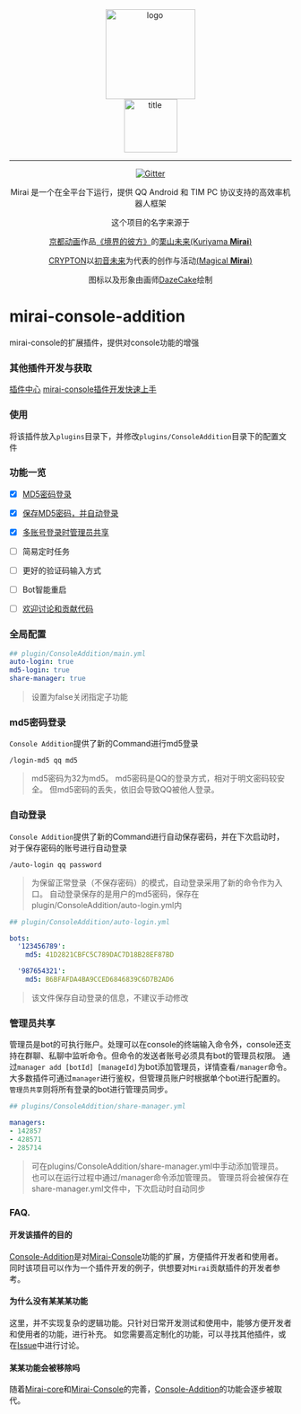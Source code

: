 <div align="center">
   <img width="160" src="http://img.mamoe.net/2020/02/16/a759783b42f72.png" alt="logo"></br>

   <img width="95" src="http://img.mamoe.net/2020/02/16/c4aece361224d.png" alt="title">

----

[![Gitter](https://badges.gitter.im/mamoe/mirai.svg)](https://gitter.im/mamoe/mirai?utm_source=badge&utm_medium=badge&utm_campaign=pr-badge)

Mirai 是一个在全平台下运行，提供 QQ Android 和 TIM PC 协议支持的高效率机器人框架

这个项目的名字来源于
     <p><a href = "http://www.kyotoanimation.co.jp/">京都动画</a>作品<a href = "https://zh.moegirl.org/zh-hans/%E5%A2%83%E7%95%8C%E7%9A%84%E5%BD%BC%E6%96%B9">《境界的彼方》</a>的<a href = "https://zh.moegirl.org/zh-hans/%E6%A0%97%E5%B1%B1%E6%9C%AA%E6%9D%A5">栗山未来(Kuriyama <b>Mirai</b>)</a></p>
     <p><a href = "https://www.crypton.co.jp/">CRYPTON</a>以<a href = "https://www.crypton.co.jp/miku_eng">初音未来</a>为代表的创作与活动<a href = "https://magicalmirai.com/2019/index_en.html">(Magical <b>Mirai</b>)</a></p>
图标以及形象由画师<a href = "">DazeCake</a>绘制
</div>

# mirai-console-addition
mirai-console的扩展插件，提供对console功能的增强

### 其他插件开发与获取
[插件中心](https://github.com/mamoe/mirai-plugins) 
[mirai-console插件开发快速上手](PluginDocs/ToStart.MD) 

### 使用

将该插件放入`plugins`目录下，并修改`plugins/ConsoleAddition`目录下的配置文件

### 功能一览

+ [x] [MD5密码登录](#md5密码登录)
+ [x] [保存MD5密码，并自动登录](#自动登录)
+ [x] [多账号登录时管理员共享](#管理员共享)
+ [ ] 简易定时任务
+ [ ] 更好的验证码输入方式
+ [ ] Bot智能重启
+ [ ] [欢迎讨论和贡献代码][Issue]



### 全局配置
```yaml
## plugin/ConsoleAddition/main.yml
auto-login: true
md5-login: true
share-manager: true

```

> 设置为false关闭指定子功能


### md5密码登录

`Console Addition`提供了新的Command进行md5登录

```
/login-md5 qq md5
```

> md5密码为32为md5。
> md5密码是QQ的登录方式，相对于明文密码较安全。
> 但md5密码的丢失，依旧会导致QQ被他人登录。

### 自动登录

`Console Addition`提供了新的Command进行自动保存密码，并在下次启动时，对于保存密码的账号进行自动登录

```
/auto-login qq password
```

> 为保留正常登录（不保存密码）的模式，自动登录采用了新的命令作为入口。
> 自动登录保存的是用户的md5密码，保存在plugin/ConsoleAddition/auto-login.yml内

```yaml
## plugin/ConsoleAddition/auto-login.yml

bots:
  '123456789':
    md5: 41D2821CBFC5C789DAC7D18B28EF87BD

  '987654321':
    md5: B6BFAFDA4BA9CCED6846839C6D7B2AD6

```

> 该文件保存自动登录的信息，不建议手动修改

### 管理员共享

管理员是bot的可执行账户。处理可以在console的终端输入命令外，console还支持在群聊、私聊中监听命令。但命令的发送者账号必须具有bot的管理员权限。
通过`manager add [botId] [manageId]`为bot添加管理员，详情查看`/manager`命令。
大多数插件可通过`manager`进行鉴权，但管理员账户时根据单个bot进行配置的。
`管理员共享`则将所有登录的bot进行管理员同步。

```yaml
## plugins/ConsoleAddition/share-manager.yml

managers:
- 142857
- 428571
- 285714

```

> 可在plugins/ConsoleAddition/share-manager.yml中手动添加管理员。
> 也可以在运行过程中通过/manager命令添加管理员。
> 管理员将会被保存在share-manager.yml文件中，下次启动时自动同步



### FAQ.

#### 开发该插件的目的

[Console-Addition][Console-Addition]是对[Mirai-Console][Mirai-Console]功能的扩展，方便插件开发者和使用者。
同时该项目可以作为一个插件开发的例子，供想要对`Mirai`贡献插件的开发者参考。


#### 为什么没有某某某功能

这里，并不实现复杂的逻辑功能。只针对日常开发测试和使用中，能够方便开发者和使用者的功能，进行补充。
如您需要高定制化的功能，可以寻找其他插件，或在[Issue][Issue]中进行讨论。

#### 某某功能会被移除吗

随着[Mirai-core][Mirai-core]和[Mirai-Console][Mirai-Console]的完善，[Console-Addition][Console-Addition]的功能会逐步被取代。



[Console-Addition]: https://github.com/ryoii/mirai-console-addition
[Mirai-core]: https://github.com/mamoe/mirai
[Mirai-Console]: https://github.com/mamoe/mirai-console
[Issue]: https://github.com/ryoii/mirai-console-addition/issues
